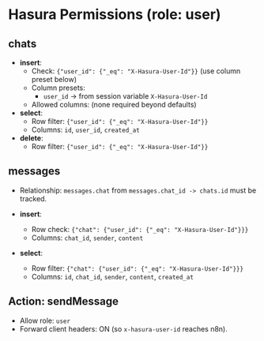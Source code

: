 
# Hasura Permissions (role: user)

## chats
- **insert**:
  - Check: `{"user_id": {"_eq": "X-Hasura-User-Id"}}` (use column preset below)
  - Column presets:
    - `user_id` → from session variable `X-Hasura-User-Id`
  - Allowed columns: (none required beyond defaults)
- **select**:
  - Row filter: `{"user_id": {"_eq": "X-Hasura-User-Id"}}`
  - Columns: `id`, `user_id`, `created_at`
- **delete**:
  - Row filter: `{"user_id": {"_eq": "X-Hasura-User-Id"}}`

## messages
- Relationship: `messages.chat` from `messages.chat_id -> chats.id` must be tracked.

- **insert**:
  - Row check: `{"chat": {"user_id": {"_eq": "X-Hasura-User-Id"}}}`
  - Columns: `chat_id`, `sender`, `content`
- **select**:
  - Row filter: `{"chat": {"user_id": {"_eq": "X-Hasura-User-Id"}}}`
  - Columns: `id`, `chat_id`, `sender`, `content`, `created_at`

## Action: sendMessage
- Allow role: `user`
- Forward client headers: ON (so `x-hasura-user-id` reaches n8n).
